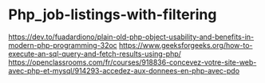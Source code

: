 # Php_job-listings-with-filtering


https://dev.to/fuadardiono/plain-old-php-object-usability-and-benefits-in-modern-php-programming-32oc
https://www.geeksforgeeks.org/how-to-execute-an-sql-query-and-fetch-results-using-php/
https://openclassrooms.com/fr/courses/918836-concevez-votre-site-web-avec-php-et-mysql/914293-accedez-aux-donnees-en-php-avec-pdo

